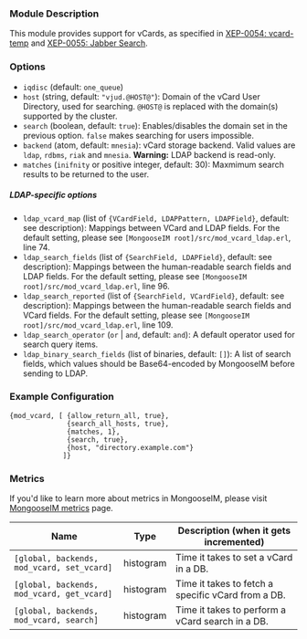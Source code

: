 ### Module Description
This module provides support for vCards, as specified in [XEP-0054: vcard-temp](http://xmpp.org/extensions/xep-0054.html) and [XEP-0055: Jabber Search](http://xmpp.org/extensions/xep-0055.html).

### Options

* `iqdisc` (default: `one_queue`)
* `host` (string, default: `"vjud.@HOST@"`): Domain of the vCard User Directory, used for searching.
 `@HOST@` is replaced with the domain(s) supported by the cluster.
* `search` (boolean, default: `true`): Enables/disables the domain set in the previous option.
 `false` makes searching for users impossible.
* `backend` (atom, default: `mnesia`): vCard storage backend.
 Valid values are `ldap`, `rdbms`, `riak` and `mnesia`.
 **Warning:** LDAP backend is read-only.
* `matches` (`inifnity` or positive integer, default: 30): Maxmimum search results to be returned to the user.

##### LDAP-specific options

* `ldap_vcard_map` (list of `{VCardField, LDAPPattern, LDAPField}`, default: see description): Mappings between VCard and LDAP fields. For the default setting, please see `[MongooseIM root]/src/mod_vcard_ldap.erl`, line 74.
* `ldap_search_fields` (list of `{SearchField, LDAPField}`, default: see description): Mappings between the human-readable search fields and LDAP fields.
 For the default setting, please see `[MongooseIM root]/src/mod_vcard_ldap.erl`, line 96.
* `ldap_search_reported` (list of `{SearchField, VCardField}`, default: see description): Mappings between the human-readable search fields and VCard fields.
 For the default setting, please see `[MongooseIM root]/src/mod_vcard_ldap.erl`, line 109.
* `ldap_search_operator` (`or` | `and`, default: `and`): A default operator used for search query items.
* `ldap_binary_search_fields` (list of binaries, default: `[]`): A list of search fields, which values should be Base64-encoded by MongooseIM before sending to LDAP.

### Example Configuration
```
{mod_vcard, [ {allow_return_all, true},
              {search_all_hosts, true},
              {matches, 1},
              {search, true},
              {host, "directory.example.com"}
             ]}
```

### Metrics

If you'd like to learn more about metrics in MongooseIM, please visit [MongooseIM metrics](../operation-and-maintenance/Mongoose-metrics.md) page.

| Name | Type | Description (when it gets incremented) |
| ---- | ---- | -------------------------------------- |
| `[global, backends, mod_vcard, set_vcard]` | histogram | Time it takes to set a vCard in a DB. |
| `[global, backends, mod_vcard, get_vcard]` | histogram | Time it takes to fetch a specific vCard from a DB. |
| `[global, backends, mod_vcard, search]` | histogram | Time it takes to perform a vCard search in a DB. |
